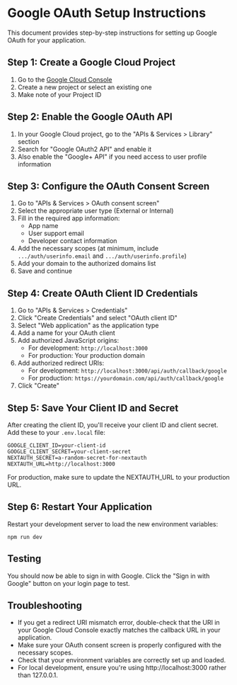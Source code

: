 # Google OAuth Setup Instructions

This document provides step-by-step instructions for setting up Google OAuth for your application.

## Step 1: Create a Google Cloud Project

1. Go to the [Google Cloud Console](https://console.cloud.google.com/)
2. Create a new project or select an existing one
3. Make note of your Project ID

## Step 2: Enable the Google OAuth API

1. In your Google Cloud project, go to the "APIs & Services > Library" section
2. Search for "Google OAuth2 API" and enable it
3. Also enable the "Google+ API" if you need access to user profile information

## Step 3: Configure the OAuth Consent Screen

1. Go to "APIs & Services > OAuth consent screen"
2. Select the appropriate user type (External or Internal)
3. Fill in the required app information:
   - App name
   - User support email
   - Developer contact information
4. Add the necessary scopes (at minimum, include `.../auth/userinfo.email` and `.../auth/userinfo.profile`)
5. Add your domain to the authorized domains list
6. Save and continue

## Step 4: Create OAuth Client ID Credentials

1. Go to "APIs & Services > Credentials"
2. Click "Create Credentials" and select "OAuth client ID"
3. Select "Web application" as the application type
4. Add a name for your OAuth client
5. Add authorized JavaScript origins:
   - For development: `http://localhost:3000`
   - For production: Your production domain
6. Add authorized redirect URIs:
   - For development: `http://localhost:3000/api/auth/callback/google`
   - For production: `https://yourdomain.com/api/auth/callback/google`
7. Click "Create"

## Step 5: Save Your Client ID and Secret

After creating the client ID, you'll receive your client ID and client secret. Add these to your `.env.local` file:

```
GOOGLE_CLIENT_ID=your-client-id
GOOGLE_CLIENT_SECRET=your-client-secret
NEXTAUTH_SECRET=a-random-secret-for-nextauth
NEXTAUTH_URL=http://localhost:3000
```

For production, make sure to update the NEXTAUTH_URL to your production URL.

## Step 6: Restart Your Application

Restart your development server to load the new environment variables:

```
npm run dev
```

## Testing

You should now be able to sign in with Google. Click the "Sign in with Google" button on your login page to test.

## Troubleshooting

- If you get a redirect URI mismatch error, double-check that the URI in your Google Cloud Console exactly matches the callback URL in your application.
- Make sure your OAuth consent screen is properly configured with the necessary scopes.
- Check that your environment variables are correctly set up and loaded.
- For local development, ensure you're using http://localhost:3000 rather than 127.0.0.1. 